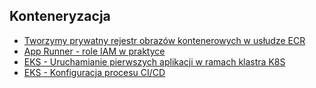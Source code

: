 ## Konteneryzacja
- [Tworzymy prywatny rejestr obrazów kontenerowych w usłudze ECR](tworzymy-repozytorium.md)
- [App Runner - role IAM w praktyce](role-iam.md)
- [EKS - Uruchamianie pierwszych aplikacji w ramach klastra K8S](eks-pierwsze-aplikacje.md)
- [EKS - Konfiguracja procesu CI/CD](eks-cicd.md)